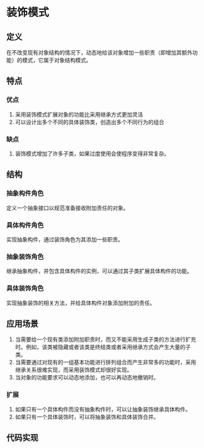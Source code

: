 # 装饰模式

## 定义

在不改变现有对象结构的情况下，动态地给该对象增加一些职责（即增加其额外功能）的模式，它属于对象结构模式。

## 特点

### 优点

1. 采用装饰模式扩展对象的功能比采用继承方式更加灵活
2. 可以设计出多个不同的具体装饰类，创造出多个不同行为的组合

### 缺点

1. 装饰模式增加了许多子类，如果过度使用会使程序变得非常复杂。

## 结构

### 抽象构件角色

定义一个抽象接口以规范准备接收附加责任的对象。

### 具体构件角色

实现抽象构件，通过装饰角色为其添加一些职责。

### 抽象装饰角色

继承抽象构件，并包含具体构件的实例，可以通过其子类扩展具体构件的功能。

### 具体装饰角色

实现抽象装饰的相关方法，并给具体构件对象添加附加的责任。

## 应用场景

1. 当需要给一个现有类添加附加职责时，而又不能采用生成子类的方法进行扩充时。例如，该类被隐藏或者该类是终结类或者采用继承方式会产生大量的子类。
2. 当需要通过对现有的一组基本功能进行排列组合而产生非常多的功能时，采用继承关系很难实现，而采用装饰模式却很好实现。
3. 当对象的功能要求可以动态地添加，也可以再动态地撤销时。

### 扩展

1. 如果只有一个具体构件而没有抽象构件时，可以让抽象装饰继承具体构件。
2. 如果只有一个具体装饰时，可以将抽象装饰和具体装饰合并。

## 代码实现

